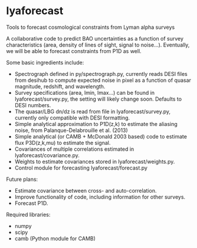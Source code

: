 # lyaforecast
Tools to forecast cosmological constraints from Lyman alpha surveys 

A collaborative code to predict BAO uncertainties as a function of survey characteristics (area, density of lines of sight, signal to noise...). Eventually, we will be able to forecast constraints from P1D as well.

Some basic ingredients include:
 - Spectrograph defined in py/spectrograph.py, currently reads DESI files from desihub to compute expected noise in pixel as a function of quasar magnitude, redshift, and wavelength. 
 - Survey specifications (area, lmin, lmax...) can be found in lyaforecast/survey.py, the setting will likely change soon. Defaults to DESI numbers.
 - The quasar/LBG dn/dz is read from file in lyaforecast/survey.py, currently only compatible with DESI formatting.
 - Simple analytical approximation to P1D(z,k) to estimate the aliasing noise, from Palanque-Delabrouille et al. (2013)
 - Simple analytical (or CAMB + McDonald 2003 based) code to estimate flux P3D(z,k,mu) to estimate the signal.
 - Covariances of multiple correlations estimated in lyaforecast/covariance.py.
 - Weights to estimate covariances stored in lyaforecast/weights.py.
 - Control module for forecasting lyaforecast/forecast.py 

Future plans:
 - Estimate covariance between cross- and auto-correlation.
 - Improve functionality of code, including information for other surveys.
 - Forecast P1D.

Required libraries:
 - numpy
 - scipy
 - camb (Python module for CAMB)